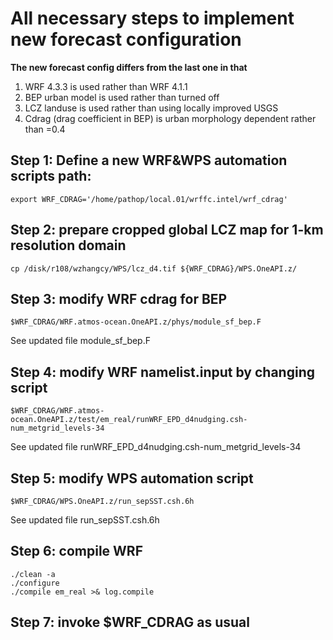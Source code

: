 # All necessary steps to implement new forecast configuration
**The new forecast config differs from the last one in that**
1. WRF 4.3.3 is used rather than WRF 4.1.1
2. BEP urban model is used rather than turned off
3. LCZ landuse is used rather than using locally improved USGS
4. Cdrag (drag coefficient in BEP) is urban morphology dependent rather than =0.4
## Step 1: Define a new WRF&WPS automation scripts path:
```
export WRF_CDRAG='/home/pathop/local.01/wrffc.intel/wrf_cdrag'
```
## Step 2: prepare cropped global LCZ map for 1-km resolution domain
```
cp /disk/r108/wzhangcy/WPS/lcz_d4.tif ${WRF_CDRAG}/WPS.OneAPI.z/
```
## Step 3: modify WRF cdrag for BEP
```
$WRF_CDRAG/WRF.atmos-ocean.OneAPI.z/phys/module_sf_bep.F
```
See updated file module_sf_bep.F
## Step 4: modify WRF namelist.input by changing script
```
$WRF_CDRAG/WRF.atmos-ocean.OneAPI.z/test/em_real/runWRF_EPD_d4nudging.csh-num_metgrid_levels-34
```
See updated file runWRF_EPD_d4nudging.csh-num_metgrid_levels-34
## Step 5: modify WPS automation script
```
$WRF_CDRAG/WPS.OneAPI.z/run_sepSST.csh.6h
```
See updated file run_sepSST.csh.6h
## Step 6: compile WRF
```
./clean -a
./configure
./compile em_real >& log.compile
```
## Step 7: invoke $WRF_CDRAG as usual
